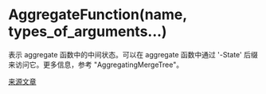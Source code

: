 # AggregateFunction(name, types_of_arguments...)

表示 aggregate 函数中的中间状态。可以在 aggregate 函数中通过 '-State' 后缀来访问它。更多信息，参考 "AggregatingMergeTree"。

[来源文章](https://clickhouse.yandex/docs/en/data_types/nested_data_structures/aggregatefunction/) <!--hide-->